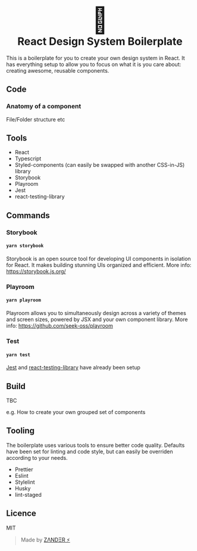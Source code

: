<h1 align="center">
  <div style="font-size:68px;">🎨</div>
  React Design System Boilerplate
</h1>

This is a boilerplate for you to create your own design system in React. It has everything setup to allow you to focus on what it is you care about: creating awesome, reusable components.

## Code

### Anatomy of a component

File/Folder structure etc

## Tools

- React
- Typescript
- Styled-components (can easily be swapped with another CSS-in-JS) library
- Storybook
- Playroom
- Jest
- react-testing-library

## Commands

### Storybook

#### `yarn storybook`

Storybook is an open source tool for developing UI components in isolation for React. It makes building stunning UIs organized and efficient. More info: https://storybook.js.org/

### Playroom

#### `yarn playroom`

Playroom allows you to simultaneously design across a variety of themes and screen sizes, powered by JSX and your own component library. More info: https://github.com/seek-oss/playroom

### Test

#### `yarn test`

[Jest](https://jestjs.io/) and [react-testing-library](https://testing-library.com/docs/react-testing-library/intro) have already been setup

## Build

TBC

e.g. How to create your own grouped set of components

## Tooling

The boilerplate uses various tools to ensure better code quality. Defaults have been set for linting and code style, but can easily be overriden according to your needs.

- Prettier
- Eslint
- Stylelint
- Husky
- lint-staged

## Licence

MIT

> Made by [ZΛNDΞR ⚡](https://github.com/mrmartineau/)
